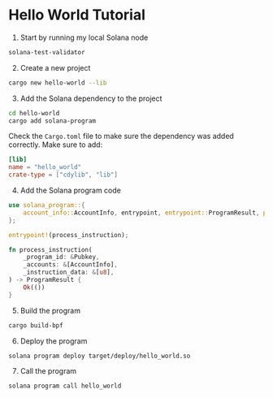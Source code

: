 # Hello World Tutorial

1. Start by running my local Solana node
```bash
solana-test-validator
```

2. Create a new project
```bash
cargo new hello-world --lib
```

3. Add the Solana dependency to the project
```bash
cd hello-world
cargo add solana-program
```
Check the `Cargo.toml` file to make sure the dependency was added correctly.
Make sure to add:
```toml
[lib]
name = "hello_world"
crate-type = ["cdylib", "lib"]
```

4. Add the Solana program code
```rust
use solana_program::{
    account_info::AccountInfo, entrypoint, entrypoint::ProgramResult, pubkey::Pubkey,
};

entrypoint!(process_instruction);

fn process_instruction(
    _program_id: &Pubkey,
    _accounts: &[AccountInfo],
    _instruction_data: &[u8],
) -> ProgramResult {
    Ok(())
}
```

5. Build the program
```bash
cargo build-bpf
```

6. Deploy the program
```bash
solana program deploy target/deploy/hello_world.so
```

7. Call the program
```bash
solana program call hello_world
```